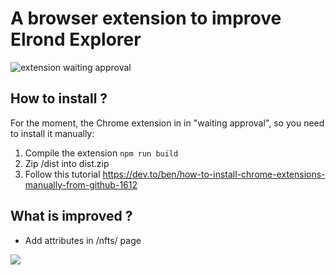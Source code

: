 # A browser extension to improve Elrond Explorer

![extension waiting approval](https://img.shields.io/badge/Extension-Waiting%20Approval-orange])

## How to install ?

For the moment, the Chrome extension in in "waiting approval", so you need to install it manually: 

1. Compile the extension
```npm run build```
2. Zip /dist into dist.zip
3. Follow this tutorial
https://dev.to/ben/how-to-install-chrome-extensions-manually-from-github-1612

## What is improved ? 
- Add attributes in /nfts/ page

![](https://github.com/Theo-Farnole/elrond-explorer-enhanced/blob/main/images/explorer_001.png)
